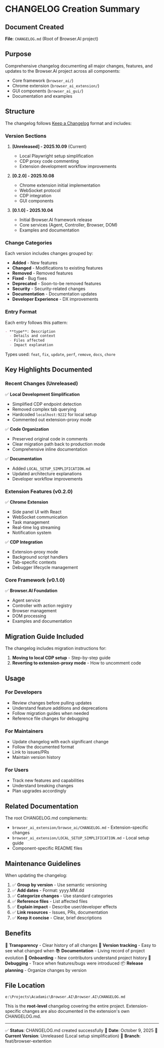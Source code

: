 # CHANGELOG Creation Summary

## Document Created

**File**: `CHANGELOG.md` (Root of Browser.AI project)

## Purpose

Comprehensive changelog documenting all major changes, features, and updates to the Browser.AI project across all components:
- Core framework (`browser_ai/`)
- Chrome extension (`browser_ai_extension/`)
- GUI components (`browser_ai_gui/`)
- Documentation and examples

## Structure

The changelog follows [Keep a Changelog](https://keepachangelog.com/en/1.0.0/) format and includes:

### Version Sections

1. **[Unreleased] - 2025.10.09** (Current)
   - Local Playwright setup simplification
   - CDP proxy code commenting
   - Extension development workflow improvements

2. **[0.2.0] - 2025.10.08**
   - Chrome extension initial implementation
   - WebSocket protocol
   - CDP integration
   - GUI components

3. **[0.1.0] - 2025.10.04**
   - Initial Browser.AI framework release
   - Core services (Agent, Controller, Browser, DOM)
   - Examples and documentation

### Change Categories

Each version includes changes grouped by:
- **Added** - New features
- **Changed** - Modifications to existing features
- **Removed** - Removed features
- **Fixed** - Bug fixes
- **Deprecated** - Soon-to-be removed features
- **Security** - Security-related changes
- **Documentation** - Documentation updates
- **Developer Experience** - DX improvements

### Entry Format

Each entry follows this pattern:
```markdown
- **type**: Description
  - Details and context
  - Files affected
  - Impact explanation
```

Types used: `feat`, `fix`, `update`, `perf`, `remove`, `docs`, `chore`

## Key Highlights Documented

### Recent Changes (Unreleased)

✅ **Local Development Simplification**
- Simplified CDP endpoint detection
- Removed complex tab querying
- Hardcoded `localhost:9222` for local setup
- Commented out extension-proxy mode

✅ **Code Organization**
- Preserved original code in comments
- Clear migration path back to production mode
- Comprehensive inline documentation

✅ **Documentation**
- Added `LOCAL_SETUP_SIMPLIFICATION.md`
- Updated architecture explanations
- Developer workflow improvements

### Extension Features (v0.2.0)

✅ **Chrome Extension**
- Side panel UI with React
- WebSocket communication
- Task management
- Real-time log streaming
- Notification system

✅ **CDP Integration**
- Extension-proxy mode
- Background script handlers
- Tab-specific contexts
- Debugger lifecycle management

### Core Framework (v0.1.0)

✅ **Browser.AI Foundation**
- Agent service
- Controller with action registry
- Browser management
- DOM processing
- Examples and documentation

## Migration Guide Included

The changelog includes migration instructions for:
1. **Moving to local CDP setup** - Step-by-step guide
2. **Reverting to extension-proxy mode** - How to uncomment code

## Usage

### For Developers
- Review changes before pulling updates
- Understand feature additions and deprecations
- Follow migration guides when needed
- Reference file changes for debugging

### For Maintainers
- Update changelog with each significant change
- Follow the documented format
- Link to issues/PRs
- Maintain version history

### For Users
- Track new features and capabilities
- Understand breaking changes
- Plan upgrades accordingly

## Related Documentation

The root CHANGELOG.md complements:
- `browser_ai_extension/browse_ai/CHANGELOG.md` - Extension-specific changes
- `browser_ai_extension/LOCAL_SETUP_SIMPLIFICATION.md` - Local setup guide
- Component-specific README files

## Maintenance Guidelines

When updating the changelog:

1. ✅ **Group by version** - Use semantic versioning
2. ✅ **Add dates** - Format: yyyy.MM.dd
3. ✅ **Categorize changes** - Use standard categories
4. ✅ **Reference files** - List affected files
5. ✅ **Explain impact** - Describe user/developer effects
6. ✅ **Link resources** - Issues, PRs, documentation
7. ✅ **Keep it concise** - Clear, brief descriptions

## Benefits

📝 **Transparency** - Clear history of all changes
🔄 **Version tracking** - Easy to see what changed when
📚 **Documentation** - Living record of project evolution
🚀 **Onboarding** - New contributors understand project history
🐛 **Debugging** - Trace when features/bugs were introduced
📦 **Release planning** - Organize changes by version

## File Location

```
e:\Projects\Acadamic\Browser.AI\Browser.AI\CHANGELOG.md
```

This is the **root-level** changelog covering the entire project. Extension-specific changes are also documented in the extension's own CHANGELOG.md.

---

✅ **Status**: CHANGELOG.md created successfully
📅 **Date**: October 9, 2025
📌 **Current Version**: Unreleased (Local setup simplification)
🔗 **Branch**: feat/browser-extention
